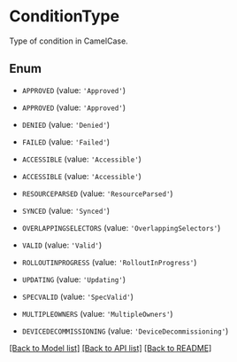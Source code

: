 # ConditionType

Type of condition in CamelCase.

## Enum

* `APPROVED` (value: `'Approved'`)

* `APPROVED` (value: `'Approved'`)

* `DENIED` (value: `'Denied'`)

* `FAILED` (value: `'Failed'`)

* `ACCESSIBLE` (value: `'Accessible'`)

* `ACCESSIBLE` (value: `'Accessible'`)

* `RESOURCEPARSED` (value: `'ResourceParsed'`)

* `SYNCED` (value: `'Synced'`)

* `OVERLAPPINGSELECTORS` (value: `'OverlappingSelectors'`)

* `VALID` (value: `'Valid'`)

* `ROLLOUTINPROGRESS` (value: `'RolloutInProgress'`)

* `UPDATING` (value: `'Updating'`)

* `SPECVALID` (value: `'SpecValid'`)

* `MULTIPLEOWNERS` (value: `'MultipleOwners'`)

* `DEVICEDECOMMISSIONING` (value: `'DeviceDecommissioning'`)

[[Back to Model list]](../README.md#documentation-for-models) [[Back to API list]](../README.md#documentation-for-api-endpoints) [[Back to README]](../README.md)


